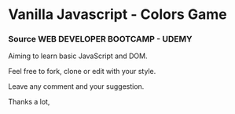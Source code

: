 # Vanilla Javascript - Colors Game

### Source WEB DEVELOPER BOOTCAMP - UDEMY

Aiming to learn basic JavaScript and DOM.

Feel free to fork, clone or edit with your style.

Leave any comment and your suggestion.

Thanks a lot,
